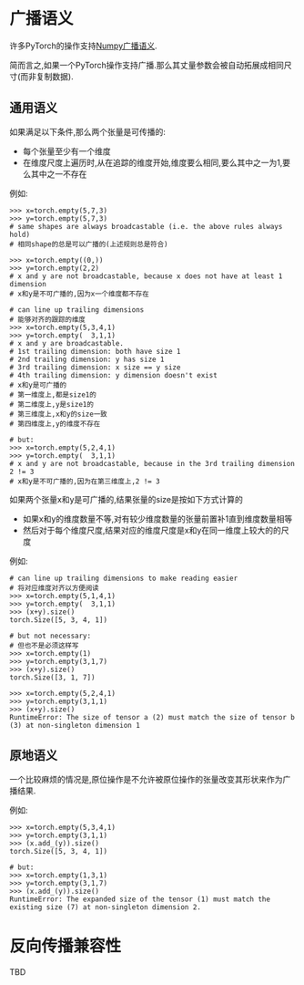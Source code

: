 # 广播语义
许多PyTorch的操作支持[Numpy广播语义](https://numpy.org/doc/stable/user/basics.broadcasting.html#module-numpy.doc.broadcasting).

简而言之,如果一个PyTorch操作支持广播.那么其丈量参数会被自动拓展成相同尺寸(而非复制数据).

## 通用语义
如果满足以下条件,那么两个张量是可传播的:
+ 每个张量至少有一个维度
+ 在维度尺度上遍历时,从在追踪的维度开始,维度要么相同,要么其中之一为1,要么其中之一不存在

例如:
```
>>> x=torch.empty(5,7,3)
>>> y=torch.empty(5,7,3)
# same shapes are always broadcastable (i.e. the above rules always hold)
# 相同shape的总是可以广播的(上述规则总是符合)

>>> x=torch.empty((0,))
>>> y=torch.empty(2,2)
# x and y are not broadcastable, because x does not have at least 1 dimension
# x和y是不可广播的,因为x一个维度都不存在

# can line up trailing dimensions
# 能够对齐的跟踪的维度
>>> x=torch.empty(5,3,4,1)
>>> y=torch.empty(  3,1,1)
# x and y are broadcastable.
# 1st trailing dimension: both have size 1
# 2nd trailing dimension: y has size 1
# 3rd trailing dimension: x size == y size
# 4th trailing dimension: y dimension doesn't exist
# x和y是可广播的
# 第一维度上,都是size1的
# 第二维度上,y是size1的
# 第三维度上,x和y的size一致
# 第四维度上,y的维度不存在

# but:
>>> x=torch.empty(5,2,4,1)
>>> y=torch.empty(  3,1,1)
# x and y are not broadcastable, because in the 3rd trailing dimension 2 != 3
# x和y是不可广播的,因为在第三维度上,2 != 3
```

如果两个张量x和y是可广播的,结果张量的size是按如下方式计算的
+ 如果x和y的维度数量不等,对有较少维度数量的张量前置补1直到维度数量相等
+ 然后对于每个维度尺度,结果对应的维度尺度是x和y在同一维度上较大的的尺度

例如:
```
# can line up trailing dimensions to make reading easier
# 将对应维度对齐以方便阅读
>>> x=torch.empty(5,1,4,1)
>>> y=torch.empty(  3,1,1)
>>> (x+y).size()
torch.Size([5, 3, 4, 1])

# but not necessary:
# 但也不是必须这样写
>>> x=torch.empty(1)
>>> y=torch.empty(3,1,7)
>>> (x+y).size()
torch.Size([3, 1, 7])

>>> x=torch.empty(5,2,4,1)
>>> y=torch.empty(3,1,1)
>>> (x+y).size()
RuntimeError: The size of tensor a (2) must match the size of tensor b (3) at non-singleton dimension 1
```

## 原地语义
一个比较麻烦的情况是,原位操作是不允许被原位操作的张量改变其形状来作为广播结果.

例如:
```
>>> x=torch.empty(5,3,4,1)
>>> y=torch.empty(3,1,1)
>>> (x.add_(y)).size()
torch.Size([5, 3, 4, 1])

# but:
>>> x=torch.empty(1,3,1)
>>> y=torch.empty(3,1,7)
>>> (x.add_(y)).size()
RuntimeError: The expanded size of the tensor (1) must match the existing size (7) at non-singleton dimension 2.
```

# 反向传播兼容性
TBD

